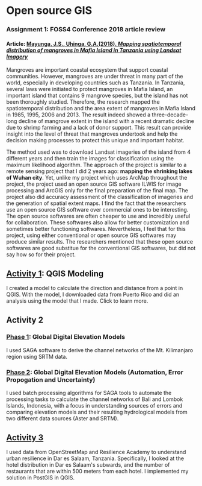 # Open source GIS 
### Assignment 1: FOSS4 Conference 2018 article review
#### Article: [Mayunga, J.S., Uhinga, G.A.(2018). _Mapping spatiotemporal distribution of mangroves in Mafia Island in Tanzania using Landsat Imagery_](https://www.int-arch-photogramm-remote-sens-spatial-inf-sci.net/XLII-4-W8/133/2018/isprs-archives-XLII-4-W8-133-2018.pdf)

Mangroves are important coastal ecosystem that support coastal communities. However, mangroves are under threat in many part of the world, especially in developing countries such as Tanzania. In Tanzania, several laws were initiated to protect mangroves in Mafia Island, an important island that contains 9 mangrove species, but the island has not been thoroughly studied. Therefore, the research mapped the spatiotemporal distribution and the area extent of mangroves in Mafia Island in 1985, 1995, 2006 and 2013. The result indeed showed a three-decade-long decline of mangrove extent in the island with a recent dramatic decline due to shrimp farming and a lack of donor support. This result can provide insight into the level of threat that mangroves undertook and help the decision making processes to protect this unique and important habitat. 

The method used was to download Landsat imageries of the island from 4 different years and then train the images for classification using the maximum likelihood algorithm. The approach of the project is similar to a remote sensing project that I did 2 years ago: **mapping the shrinking lakes of Wuhan city**. Yet, unlike my project which uses ArcMap throughout the project, the project used an open source GIS software ILWIS for image processing and ArcGIS only for the final preparation of the final map. The project also did accuracy assessment of the classification of imageries and the generation of spatial extent maps. I find the fact that the researchers use an open source GIS software over commercial ones to be interesting. The open source softwares are often cheaper to use and incredibly useful for collaboration. These softwares also allow for better customization and sometimes better functioning softwares. Nevertheless, I feel that for this project, using either conventional or open source GIS softwares may produce similar results. The researchers mentioned that these open source softwares are good substitue for the conventional GIS softwares, but did not say how so for their project.

## [Activity 1](qgisModel.md): QGIS Modeling
I created a model to calculate the direction and distance from a point in QGIS. With the model, I downloaded data from Puerto Rico and did an analysis using the model that I made. Click to learn more. 

## Activity 2
### [Phase 1](globalDigitalElevation.md): Global Digital Elevation Models
I used SAGA software to derive the channel networks of the Mt. Kilimanjaro region using SRTM data. 

### [Phase 2](ModelErrorPropagation.md): Global Digital Elevation Models (Automation, Error Propogation and Uncertainty)
I used batch processing algorithms for SAGA tools to automate the processing tasks to calculate the channel networks of Bali and Lombok Islands, Indonesia, with a focus in understanding sources of errors and comparing elevation models and their resulting hydrological models from two different data sources (Aster and SRTM).

## [Activity 3](DarAnalysis.md)
I used data from OpenStreetMap and Resilience Academy to understand urban resilience in Dar es Salaam, Tanzania. Specifically, I looked at the hotel distribution in Dar es Salaam's subwards, and the number of restaurants that are within 500 meters from each hotel. I implemented my solution in PostGIS in QGIS.

